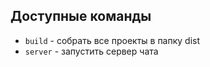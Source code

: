 ## Доступные команды

- `build` - собрать все проекты в папку dist
- `server` - запустить сервер чата
